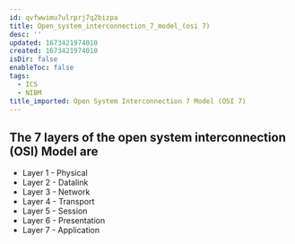 ```yaml
---
id: qvfwwimu7ulrprj7q2bizpa
title: Open_system_interconnection_7_model_(osi 7)
desc: ''
updated: 1673421974010
created: 1673421974010
isDir: false
enableToc: false
tags:
  - ICS
  - NIBM
title_imported: Open System Interconnection 7 Model (OSI 7)
---
```


 ## The 7 layers of the open system interconnection (OSI) Model are
 
- Layer 1 - Physical
- Layer 2 - Datalink 
- Layer 3 - Network 
- Layer 4 - Transport 
- Layer 5 - Session 
- Layer 6 - Presentation
- Layer 7 - Application 